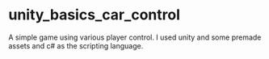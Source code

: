# unity_basics_car_control
A simple game using various player control.
I used unity and some premade assets and c# as the scripting language.
